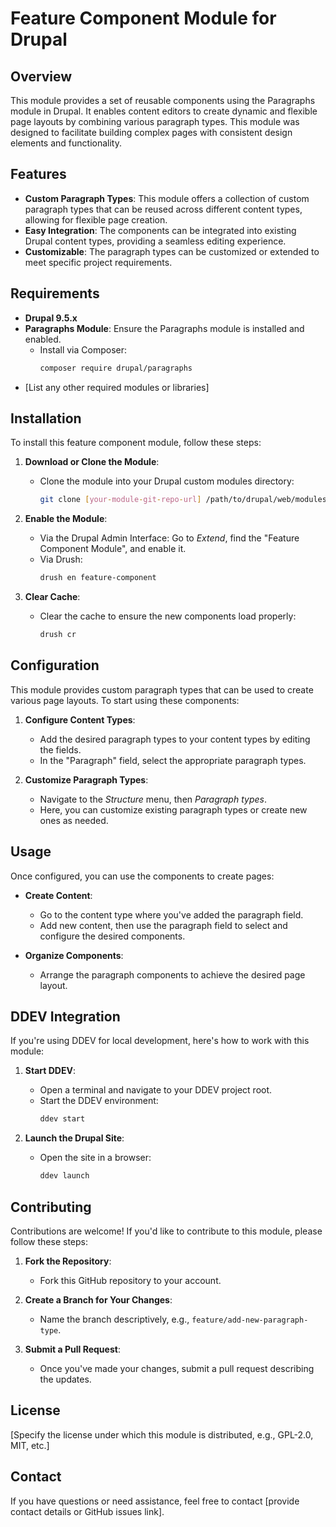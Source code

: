 # Feature Component Module for Drupal

## Overview
This module provides a set of reusable components using the Paragraphs module in Drupal. It enables content editors to create dynamic and flexible page layouts by combining various paragraph types. This module was designed to facilitate building complex pages with consistent design elements and functionality.

## Features
- **Custom Paragraph Types**: This module offers a collection of custom paragraph types that can be reused across different content types, allowing for flexible page creation.
- **Easy Integration**: The components can be integrated into existing Drupal content types, providing a seamless editing experience.
- **Customizable**: The paragraph types can be customized or extended to meet specific project requirements.

## Requirements
- **Drupal 9.5.x**
- **Paragraphs Module**: Ensure the Paragraphs module is installed and enabled. 
  - Install via Composer: 
    ```bash
    composer require drupal/paragraphs
    ```
- [List any other required modules or libraries]

## Installation
To install this feature component module, follow these steps:

1. **Download or Clone the Module**:
   - Clone the module into your Drupal custom modules directory:
     ```bash
     git clone [your-module-git-repo-url] /path/to/drupal/web/modules/custom/feature-component
     ```

2. **Enable the Module**:
   - Via the Drupal Admin Interface: Go to _Extend_, find the "Feature Component Module", and enable it.
   - Via Drush: 
     ```bash
     drush en feature-component
     ```

3. **Clear Cache**:
   - Clear the cache to ensure the new components load properly:
     ```bash
     drush cr
     ```

## Configuration
This module provides custom paragraph types that can be used to create various page layouts. To start using these components:

1. **Configure Content Types**:
   - Add the desired paragraph types to your content types by editing the fields.
   - In the "Paragraph" field, select the appropriate paragraph types.

2. **Customize Paragraph Types**:
   - Navigate to the _Structure_ menu, then _Paragraph types_.
   - Here, you can customize existing paragraph types or create new ones as needed.

## Usage
Once configured, you can use the components to create pages:

- **Create Content**:
  - Go to the content type where you've added the paragraph field.
  - Add new content, then use the paragraph field to select and configure the desired components.

- **Organize Components**:
  - Arrange the paragraph components to achieve the desired page layout.

## DDEV Integration
If you're using DDEV for local development, here's how to work with this module:

1. **Start DDEV**:
   - Open a terminal and navigate to your DDEV project root.
   - Start the DDEV environment:
     ```bash
     ddev start
     ```

2. **Launch the Drupal Site**:
   - Open the site in a browser:
     ```bash
     ddev launch
     ```

## Contributing
Contributions are welcome! If you'd like to contribute to this module, please follow these steps:

1. **Fork the Repository**:
   - Fork this GitHub repository to your account.
   
2. **Create a Branch for Your Changes**:
   - Name the branch descriptively, e.g., `feature/add-new-paragraph-type`.
   
3. **Submit a Pull Request**:
   - Once you've made your changes, submit a pull request describing the updates.

## License
[Specify the license under which this module is distributed, e.g., GPL-2.0, MIT, etc.]

## Contact
If you have questions or need assistance, feel free to contact [provide contact details or GitHub issues link].
